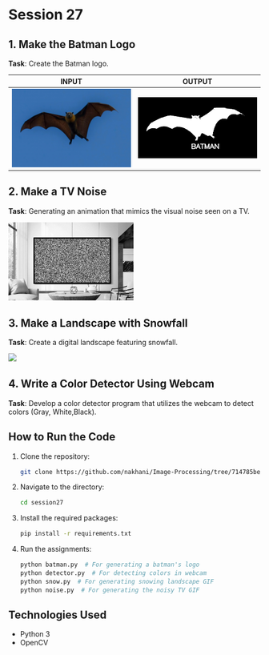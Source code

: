 # Session 27

## 1. Make the Batman Logo

**Task**: Create the Batman logo.

| INPUT | OUTPUT| 
|:----------:|:----------:|
|<img src="batman/image.jpg" width = "250">|<img src="batman/batman.jpg" width = "250" height= "122">| 

## 2. Make a TV Noise 

**Task**: Generating an animation that mimics the visual noise seen on a TV.


 <img src="noise\tv_noise.gif" width = "250">


## 3. Make a Landscape with Snowfall 

**Task**: Create a digital landscape featuring snowfall.


 <img src="landscape\snowfall.gif" width = "250">




## 4. Write a Color Detector Using Webcam

**Task**: Develop a color detector program that utilizes the webcam to detect colors (Gray, White,Black).


## How to Run the Code
1. Clone the repository:
   ```sh
   git clone https://github.com/nakhani/Image-Processing/tree/714785bed50b25b2b4ae1e323dbcdbce5624f94a/session27
   ```

2. Navigate to the directory:
   ```sh
   cd session27
   ```

3. Install the required packages:
   ```sh
   pip install -r requirements.txt
   ```

4. Run the assignments:
   ```sh
   python batman.py  # For generating a batman's logo
   python detector.py  # For detecting colors in webcam
   python snow.py  # For generating snowing landscape GIF
   python noise.py  # For generating the noisy TV GIF
   ```

## Technologies Used
- Python 3
- OpenCV
